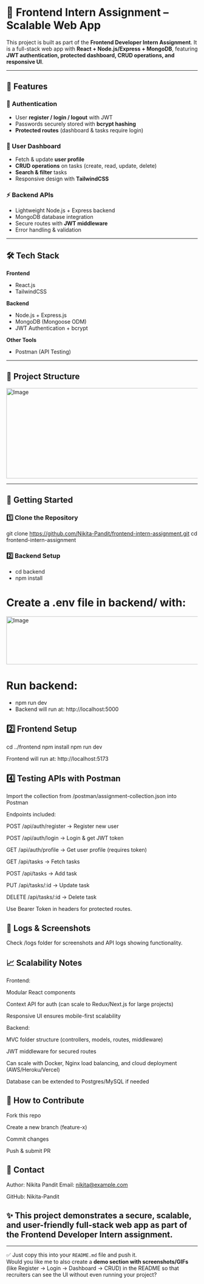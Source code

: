 # 🚀 Frontend Intern Assignment – Scalable Web App  

This project is built as part of the **Frontend Developer Intern Assignment**. It is a full-stack web app with **React + Node.js/Express + MongoDB**, featuring **JWT authentication, protected dashboard, CRUD operations, and responsive UI**.  

---

## 🌟 Features  

### 🔐 Authentication  
- User **register / login / logout** with JWT  
- Passwords securely stored with **bcrypt hashing**  
- **Protected routes** (dashboard & tasks require login)  

### 👤 User Dashboard  
- Fetch & update **user profile**  
- **CRUD operations** on tasks (create, read, update, delete)  
- **Search & filter** tasks  
- Responsive design with **TailwindCSS**  

### ⚡ Backend APIs  
- Lightweight Node.js + Express backend  
- MongoDB database integration  
- Secure routes with **JWT middleware**  
- Error handling & validation  

---

## 🛠️ Tech Stack  

**Frontend**  
- React.js  
- TailwindCSS  

**Backend**  
- Node.js + Express.js  
- MongoDB (Mongoose ODM)  
- JWT Authentication + bcrypt  

**Other Tools**  
- Postman (API Testing)  

---

## 📂 Project Structure  
<img width="976" height="237" alt="Image" src="https://github.com/user-attachments/assets/a69714f8-5ebd-49a5-b828-f8258e2c73d0" />

---

## 🚀 Getting Started  

### 1️⃣ Clone the Repository  

git clone https://github.com/Nikita-Pandit/frontend-intern-assignment.git
cd frontend-intern-assignment

###  2️⃣ Backend Setup
- cd backend
- npm install
# Create a .env file in backend/ with:

<img width="696" height="126" alt="Image" src="https://github.com/user-attachments/assets/791eaf84-f01a-42c1-ae98-773f626bff02" />

# Run backend:
- npm run dev
- Backend will run at: http://localhost:5000

## 2️⃣ Frontend Setup

cd ../frontend
npm install
npm run dev

Frontend will run at: http://localhost:5173

## 4️⃣ Testing APIs with Postman

Import the collection from /postman/assignment-collection.json into Postman

Endpoints included:

POST /api/auth/register → Register new user

POST /api/auth/login → Login & get JWT token

GET /api/auth/profile → Get user profile (requires token)

GET /api/tasks → Fetch tasks

POST /api/tasks → Add task

PUT /api/tasks/:id → Update task

DELETE /api/tasks/:id → Delete task

Use Bearer Token in headers for protected routes.


## 📸 Logs & Screenshots

Check /logs folder for screenshots and API logs showing functionality.

## 📈 Scalability Notes

Frontend:

Modular React components

Context API for auth (can scale to Redux/Next.js for large projects)

Responsive UI ensures mobile-first scalability

Backend:

MVC folder structure (controllers, models, routes, middleware)

JWT middleware for secured routes

Can scale with Docker, Nginx load balancing, and cloud deployment (AWS/Heroku/Vercel)

Database can be extended to Postgres/MySQL if needed


## 🤝 How to Contribute

Fork this repo

Create a new branch (feature-x)

Commit changes

Push & submit PR


## 📧 Contact

Author: Nikita Pandit
Email: nikita@example.com

GitHub: Nikita-Pandit

## ✨ This project demonstrates a secure, scalable, and user-friendly full-stack web app as part of the Frontend Developer Intern assignment.


---

✅ Just copy this into your `README.md` file and push it.  
Would you like me to also create a **demo section with screenshots/GIFs** (like Register → Login → Dashboard → CRUD) in the README so that recruiters can see the UI without even running your project?



